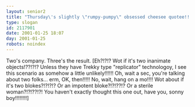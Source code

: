 ```yaml
---
layout: senior2
title: "Thursday\'s slightly \"rumpy-pumpy\" obsessed cheesee quotee!!!!!"
type: slogan
id: 2117901
date: 2001-01-25 18:07
day: 2001-01-25
robots: noindex
---
```

Two's company. Three's the result. [Eh?!?!? Wot if it's two inanimate objects!??!?!? Unless they have Trekky type "replicator" technologoy, I see this scenario as somehow a little unlikely!!!!!! Oh, wait a sec, you're talking about two folks... erm, OK, then!!!!! No, wait, hang on a mo!!!! Wot about if it's two blokes?!?!?!? Or an impotent bloke?!?!??!? Or a sterile woman?!?!??!?! You haven't exactly thought this one out, have you, sonny boy!!!!!!!!]
